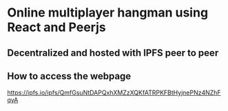 
# Online multiplayer hangman using React and Peerjs
## Decentralized and hosted with IPFS peer to peer

## How to access the webpage
https://ipfs.io/ipfs/QmfGsuNtDAPQxhXMZzXQKfATRPKFBtHyjnePNz4NZhFqyA







